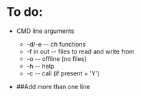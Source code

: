 # To do:

* CMD line arguments

    + -d/-e -- ch functions 
    + -f in out -- files to read and write from 
    + -o -- offline (no files)
    + -h -- help
    + -c -- call (if present = 'Y')
* ##Add more than one line